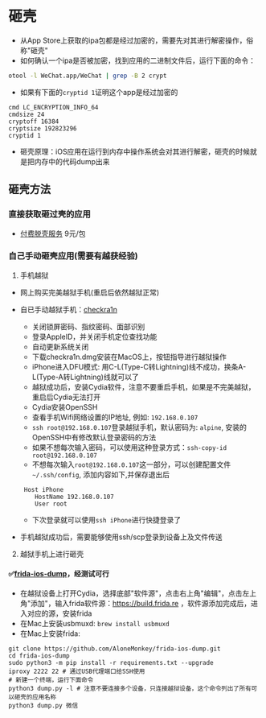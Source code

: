 # 砸壳

- 从App Store上获取的ipa包都是经过加密的，需要先对其进行解密操作，俗称"砸壳"
- 如何确认一个ipa是否被加密，找到应用的二进制文件后，运行下面的命令：

```bash
otool -l WeChat.app/WeChat | grep -B 2 crypt
```
- 如果有下面的`cryptid 1`证明这个app是经过加密的
```
cmd LC_ENCRYPTION_INFO_64
cmdsize 24
cryptoff 16384
cryptsize 192823296
cryptid 1
```

- 砸壳原理：iOS应用在运行到内存中操作系统会对其进行解密，砸壳的时候就是把内存中的代码dump出来

## 砸壳方法

### 直接获取砸过壳的应用

- [付费脱壳服务](https://www.dumpapp.com/) 9元/包

### 自己手动砸壳应用(需要有越获经验)

1. 手机越狱

- 网上购买完美越狱手机(重启后依然越狱正常)
- 自已手动越狱手机：[checkra1n](https://checkra.in/)
    - 关闭锁屏密码、指纹密码、面部识别
    - 登录AppleID，并关闭手机定位查找功能
    - 自动更新系统关闭
    - 下载checkra1n.dmg安装在MacOS上，按钮指导进行越狱操作
    - iPhone进入DFU模式: 用C-L(Type-C转Lightning)线不成功，换条A-L(Type-A转Lightning)线就可以了
    - 越狱成功后，安装Cydia软件，注意不要重启手机，如果是不完美越狱，重启后Cydia无法打开
    - Cydia安装OpenSSH
    - 查看手机Wifi网络设置的IP地址, 例如: `192.168.0.107`
    - `ssh root@192.168.0.107`登录越狱手机，默认密码为: `alpine`, 安装的OpenSSH中有修改默认登录密码的方法
    - 如果不想每次输入密码，可以使用这种登录方式：`ssh-copy-id root@192.168.0.107`
    - 不想每次输入`root@192.168.0.107`这一部分，可以创建配置文件`~/.ssh/config`, 添加内容如下,并保存退出后
    ```
     Host iPhone
        HostName 192.168.0.107 
        User root 
    ```
    - 下次登录就可以使用`ssh iPhone`进行快捷登录了
    
- 手机越狱成功后，需要能够使用ssh/scp登录到设备上及文件传送

2. 越狱手机上进行砸壳

#### ✅[frida-ios-dump](https://github.com/AloneMonkey/frida-ios-dump.git)，经测试可行

- 在越狱设备上打开Cydia，选择底部"软件源"，点击右上角"编辑"，点击左上角"添加"，输入frida软件源：https://build.frida.re
，软件源添加完成后，进入对应的源，安装frida
- 在Mac上安装usbmuxd: `brew install usbmuxd`
- 在Mac上安装frida:
```
git clone https://github.com/AloneMonkey/frida-ios-dump.git
cd frida-ios-dump
sudo python3 -m pip install -r requirements.txt --upgrade
iproxy 2222 22 # 通过USB代理端口给SSH使用
# 新建一个终端，运行下面命令
python3 dump.py -l # 注意不要连接多个设备，只连接越狱设备，这个命令列出了所有可以砸壳的应用名称
python3 dump.py 微信
```
